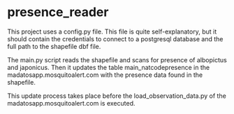 # presence_reader

This project uses a config.py file. This file is quite self-explanatory, but it should contain the credentials to connect to a postgresql database and the full path to the shapefile dbf file.

The main.py script reads the shapefile and scans for presence of albopictus and japonicus. Then it updates the table main_natcodepresence in the madatosapp.mosquitoalert.com with the presence data found in the shapefile.

This update process takes place before the load_observation_data.py of the madatosapp.mosquitoalert.com is executed.
